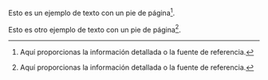 Esto es un ejemplo de texto con un pie de página[^1].

[^1]: Aquí proporcionas la información detallada o la fuente de referencia.

Esto es otro ejemplo de texto con un pie de página[^2].

[^2]: Aquí proporcionas la información detallada o la fuente de referencia.
